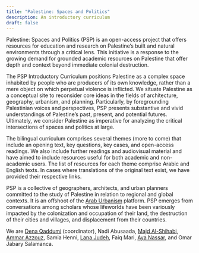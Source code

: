 ```yaml
---
title: "Palestine: Spaces and Politics"
description: An introductory curriculum
draft: false
---
```

Palestine: Spaces and Politics (PSP) is an open-access project that offers resources for education and research on Palestine’s built and natural environments through a critical lens. This initiative is a response to the growing demand for grounded academic resources on Palestine that offer depth and context beyond immediate colonial destruction. 

The PSP Introductory Curriculum positions Palestine as a complex space inhabited by people who are producers of its own knowledge, rather than a mere object on which perpetual violence is inflicted. We situate Palestine as a conceptual site to reconsider core ideas in the fields of architecture, geography, urbanism, and planning. Particularly, by foregrounding Palestinian voices and perspectives, PSP presents substantive and vivid understandings of Palestine’s past, present, and potential futures. Ultimately, we consider Palestine as imperative for analyzing the critical intersections of spaces and politics at large. 

The bilingual curriculum comprises several themes (more to come) that include an opening text, key questions, key cases, and open-access readings. We also include further readings and audiovisual material and have aimed to include resources useful for both academic and non-academic users. The list of resources for each theme comprise Arabic and English texts. In cases where translations of the original text exist, we have provided their respective links. 
<!-- 
The first themes of the PSP Introductory Curriculum are:

1. Public Space and Resistance    
2. Mapping and Counter-mapping
3. Palestine Futures: Spaces and Imaginations    
4. The Vernacular and the Informal
5. Destruction and Reconstruction -->
    
PSP is a collective of geographers, architects, and urban planners committed to the study of Palestine in relation to regional and global contexts. It is an offshoot of the [Arab Urbanism](https://www.araburbanism.com) platform. PSP emerges from conversations among scholars whose lifeworlds have been variously impacted by the colonization and occupation of their land, the destruction of their cities and villages, and displacement from their countries. 

We are [Dena Qaddumi](https://www.lse.ac.uk/sociology/people/Dena-Qaddumi) (coordinator), Nadi Abusaada, [Majd Al-Shihabi](https://majdal.cc), [Ammar Azzouz](https://www.geog.ox.ac.uk/staff/aazzouz.html), Samia Henni, [Lana Judeh](https://birzeit.academia.edu/LanaJudeh), Faiq Mari, [Aya Nassar](https://warwick.ac.uk/fac/soc/pais/people/nassar/), and Omar Jabary Salamanca.
